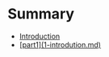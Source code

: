 # Summary

* [Introduction](README.md)
* [\[part1\]\(1-introdution.md\)](di-yi-7ae05d28-1-introdution-md.md)



